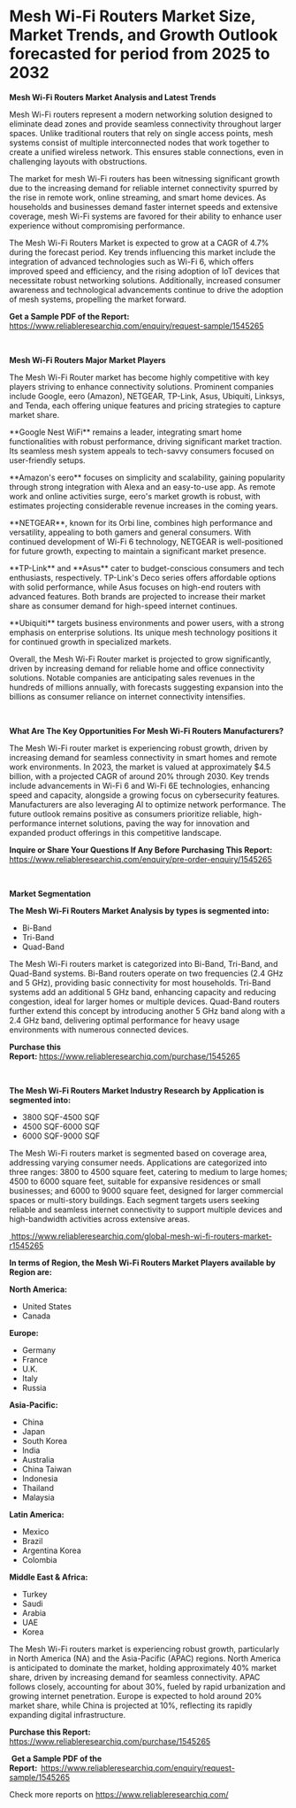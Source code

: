 <p><h1>Mesh Wi-Fi Routers Market Size, Market Trends, and Growth Outlook forecasted for period from 2025 to 2032</h1></p><p><strong>Mesh Wi-Fi Routers Market Analysis and Latest Trends</strong></p>
<p><p>Mesh Wi-Fi routers represent a modern networking solution designed to eliminate dead zones and provide seamless connectivity throughout larger spaces. Unlike traditional routers that rely on single access points, mesh systems consist of multiple interconnected nodes that work together to create a unified wireless network. This ensures stable connections, even in challenging layouts with obstructions.</p><p>The market for mesh Wi-Fi routers has been witnessing significant growth due to the increasing demand for reliable internet connectivity spurred by the rise in remote work, online streaming, and smart home devices. As households and businesses demand faster internet speeds and extensive coverage, mesh Wi-Fi systems are favored for their ability to enhance user experience without compromising performance. </p><p>The Mesh Wi-Fi Routers Market is expected to grow at a CAGR of 4.7% during the forecast period. Key trends influencing this market include the integration of advanced technologies such as Wi-Fi 6, which offers improved speed and efficiency, and the rising adoption of IoT devices that necessitate robust networking solutions. Additionally, increased consumer awareness and technological advancements continue to drive the adoption of mesh systems, propelling the market forward.</p></p>
<p><strong>Get a Sample PDF of the Report:&nbsp;</strong> <a href="https://www.reliableresearchiq.com/enquiry/request-sample/1545265?utm_campaign=2273&utm_medium=2&utm_source=Github&utm_content=ia&utm_term=15022025&utm_id=mesh-wi-fi-routers">https://www.reliableresearchiq.com/enquiry/request-sample/1545265</a></p>
<p>&nbsp;</p>
<p><strong>Mesh Wi-Fi Routers Major Market Players</strong></p>
<p><p>The Mesh Wi-Fi Router market has become highly competitive with key players striving to enhance connectivity solutions. Prominent companies include Google, eero (Amazon), NETGEAR, TP-Link, Asus, Ubiquiti, Linksys, and Tenda, each offering unique features and pricing strategies to capture market share.</p><p>**Google Nest WiFi** remains a leader, integrating smart home functionalities with robust performance, driving significant market traction. Its seamless mesh system appeals to tech-savvy consumers focused on user-friendly setups.</p><p>**Amazon's eero** focuses on simplicity and scalability, gaining popularity through strong integration with Alexa and an easy-to-use app. As remote work and online activities surge, eero's market growth is robust, with estimates projecting considerable revenue increases in the coming years.</p><p>**NETGEAR**, known for its Orbi line, combines high performance and versatility, appealing to both gamers and general consumers. With continued development of Wi-Fi 6 technology, NETGEAR is well-positioned for future growth, expecting to maintain a significant market presence.</p><p>**TP-Link** and **Asus** cater to budget-conscious consumers and tech enthusiasts, respectively. TP-Link's Deco series offers affordable options with solid performance, while Asus focuses on high-end routers with advanced features. Both brands are projected to increase their market share as consumer demand for high-speed internet continues.</p><p>**Ubiquiti** targets business environments and power users, with a strong emphasis on enterprise solutions. Its unique mesh technology positions it for continued growth in specialized markets.</p><p>Overall, the Mesh Wi-Fi Router market is projected to grow significantly, driven by increasing demand for reliable home and office connectivity solutions. Notable companies are anticipating sales revenues in the hundreds of millions annually, with forecasts suggesting expansion into the billions as consumer reliance on internet connectivity intensifies.</p></p>
<p>&nbsp;</p>
<p><strong>What Are The Key Opportunities For Mesh Wi-Fi Routers Manufacturers?</strong></p>
<p><p>The Mesh Wi-Fi router market is experiencing robust growth, driven by increasing demand for seamless connectivity in smart homes and remote work environments. In 2023, the market is valued at approximately $4.5 billion, with a projected CAGR of around 20% through 2030. Key trends include advancements in Wi-Fi 6 and Wi-Fi 6E technologies, enhancing speed and capacity, alongside a growing focus on cybersecurity features. Manufacturers are also leveraging AI to optimize network performance. The future outlook remains positive as consumers prioritize reliable, high-performance internet solutions, paving the way for innovation and expanded product offerings in this competitive landscape.</p></p>
<p><strong>Inquire or Share Your Questions If Any Before Purchasing This Report:</strong> <a href="https://www.reliableresearchiq.com/enquiry/pre-order-enquiry/1545265?utm_campaign=2273&utm_medium=2&utm_source=Github&utm_content=ia&utm_term=15022025&utm_id=mesh-wi-fi-routers">https://www.reliableresearchiq.com/enquiry/pre-order-enquiry/1545265</a></p>
<p>&nbsp;</p>
<p><strong>Market Segmentation</strong></p>
<p><strong>The Mesh Wi-Fi Routers Market Analysis by types is segmented into:</strong></p>
<p><ul><li>Bi-Band</li><li>Tri-Band</li><li>Quad-Band</li></ul></p>
<p><p>The Mesh Wi-Fi routers market is categorized into Bi-Band, Tri-Band, and Quad-Band systems. Bi-Band routers operate on two frequencies (2.4 GHz and 5 GHz), providing basic connectivity for most households. Tri-Band systems add an additional 5 GHz band, enhancing capacity and reducing congestion, ideal for larger homes or multiple devices. Quad-Band routers further extend this concept by introducing another 5 GHz band along with a 2.4 GHz band, delivering optimal performance for heavy usage environments with numerous connected devices.</p></p>
<p><strong>Purchase this Report:&nbsp;</strong><a href="https://www.reliableresearchiq.com/purchase/1545265?utm_campaign=2273&utm_medium=2&utm_source=Github&utm_content=ia&utm_term=15022025&utm_id=mesh-wi-fi-routers">https://www.reliableresearchiq.com/purchase/1545265</a></p>
<p>&nbsp;</p>
<p><strong>The Mesh Wi-Fi Routers Market Industry Research by Application is segmented into:</strong></p>
<p><ul><li>3800 SQF-4500 SQF</li><li>4500 SQF-6000 SQF</li><li>6000 SQF-9000 SQF</li></ul></p>
<p><p>The Mesh Wi-Fi routers market is segmented based on coverage area, addressing varying consumer needs. Applications are categorized into three ranges: 3800 to 4500 square feet, catering to medium to large homes; 4500 to 6000 square feet, suitable for expansive residences or small businesses; and 6000 to 9000 square feet, designed for larger commercial spaces or multi-story buildings. Each segment targets users seeking reliable and seamless internet connectivity to support multiple devices and high-bandwidth activities across extensive areas.</p></p>
<p><a href="https://www.reliableresearchiq.com/global-mesh-wi-fi-routers-market-r1545265?utm_campaign=2273&utm_medium=2&utm_source=Github&utm_content=ia&utm_term=15022025&utm_id=mesh-wi-fi-routers">&nbsp;https://www.reliableresearchiq.com/global-mesh-wi-fi-routers-market-r1545265</a></p>
<p><strong>In terms of Region, the Mesh Wi-Fi Routers Market Players available by Region are:</strong></p>
<p>
    <p> <strong> North America: </strong>
        <ul>
            <li>United States</li>
            <li>Canada</li>
        </ul>
        </p> 
    <p> <strong> Europe: </strong>
        <ul>
            <li>Germany</li>
            <li>France</li>
            <li>U.K.</li>
            <li>Italy</li>
            <li>Russia</li>
        </ul>
        </p> 
    <p> <strong> Asia-Pacific: </strong>
        <ul>
            <li>China</li>
            <li>Japan</li>
            <li>South Korea</li>
            <li>India</li>
            <li>Australia</li>
            <li>China Taiwan</li>
            <li>Indonesia</li>
            <li>Thailand</li>
            <li>Malaysia</li>
        </ul>
        </p> 
    <p> <strong> Latin America: </strong>
        <ul>
            <li>Mexico</li>
            <li>Brazil</li>
            <li>Argentina Korea</li>
            <li>Colombia</li>
        </ul>
        </p> 
    <p> <strong> Middle East & Africa: </strong>
        <ul>
            <li>Turkey</li>
            <li>Saudi</li>
            <li>Arabia</li>
            <li>UAE</li>
            <li>Korea</li>
        </ul>
    </p>
    </p>
<p><p>The Mesh Wi-Fi routers market is experiencing robust growth, particularly in North America (NA) and the Asia-Pacific (APAC) regions. North America is anticipated to dominate the market, holding approximately 40% market share, driven by increasing demand for seamless connectivity. APAC follows closely, accounting for about 30%, fueled by rapid urbanization and growing internet penetration. Europe is expected to hold around 20% market share, while China is projected at 10%, reflecting its rapidly expanding digital infrastructure.</p></p>
<p><strong>Purchase this Report: </strong><a href="https://www.reliableresearchiq.com/purchase/1545265?utm_campaign=2273&utm_medium=2&utm_source=Github&utm_content=ia&utm_term=15022025&utm_id=mesh-wi-fi-routers">https://www.reliableresearchiq.com/purchase/1545265</a></p>
<p>&nbsp;<strong>Get a Sample PDF of the Report:&nbsp;&nbsp;</strong><a href="https://www.reliableresearchiq.com/enquiry/request-sample/1545265?utm_campaign=2273&utm_medium=2&utm_source=Github&utm_content=ia&utm_term=15022025&utm_id=mesh-wi-fi-routers">https://www.reliableresearchiq.com/enquiry/request-sample/1545265</a></p>
<p><strong></strong></p>
<p>Check more reports on <a href="https://www.reliableresearchiq.com/?utm_campaign=2273&utm_medium=2&utm_source=Github&utm_content=ia&utm_term=15022025&utm_id=mesh-wi-fi-routers">https://www.reliableresearchiq.com/</a></p>